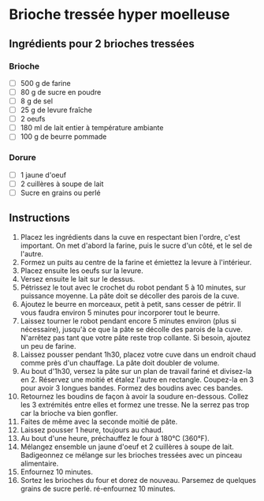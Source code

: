 # Brioche tressée hyper moelleuse

## Ingrédients pour 2 brioches tressées

### Brioche

- [ ] 500 g de farine
- [ ] 80 g de sucre en poudre
- [ ] 8 g de sel
- [ ] 25 g de levure fraîche
- [ ] 2 oeufs
- [ ] 180 ml de lait entier à température ambiante
- [ ] 100 g de beurre pommade

### Dorure

- [ ] 1 jaune d'oeuf
- [ ] 2 cuillères à soupe de lait
- [ ] Sucre en grains ou perlé

## Instructions

1. Placez les ingrédients dans la cuve en respectant bien l'ordre, c'est important. On met d'abord la farine, puis le sucre d'un côté, et le sel de l'autre.
2. Formez un puits au centre de la farine et émiettez la levure à l'intérieur.
3. Placez ensuite les oeufs sur la levure.
4. Versez ensuite le lait sur le dessus.
5. Pétrissez le tout avec le crochet du robot pendant 5 à 10 minutes, sur puissance moyenne. La pâte doit se décoller des parois de la cuve.
6. Ajoutez le beurre en morceaux, petit à petit, sans cesser de pétrir. Il vous faudra environ 5 minutes pour incorporer tout le beurre.
7. Laissez tourner le robot pendant encore 5 minutes environ (plus si nécessaire), jusqu'à ce que la pâte se décolle des parois de la cuve. N'arrêtez pas tant que votre pâte reste trop collante. Si besoin, ajoutez un peu de farine.
8. Laissez pousser pendant 1h30, placez votre cuve dans un endroit chaud comme près d'un chauffage. La pâte doit doubler de volume.
9. Au bout d'1h30, versez la pâte sur un plan de travail fariné et divisez-la en 2. Réservez une moitié et étalez l'autre en rectangle. Coupez-la en 3 pour avoir 3 longues bandes. Formez des boudins avec ces bandes.
10. Retournez les boudins de façon à avoir la soudure en-dessous. Collez les 3 extrémités entre elles et formez une tresse. Ne la serrez pas trop car la brioche va bien gonfler.
11. Faites de même avec la seconde moitié de pâte.
12. Laissez pousser 1 heure, toujours au chaud.
13. Au bout d'une heure, préchauffez le four à 180°C (360°F).
14. Mélangez ensemble un jaune d'oeuf et 2 cuillères à soupe de lait. Badigeonnez ce mélange sur les brioches tressées avec un pinceau alimentaire.
15. Enfournez 10 minutes.
16. Sortez les brioches du four et dorez de nouveau. Parsemez de quelques grains de sucre perlé. ré-enfournez 10 minutes.
